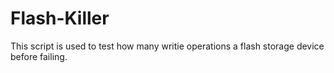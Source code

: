# Flash-Killer
This script is used to test how many writie operations a flash storage device before failing.
